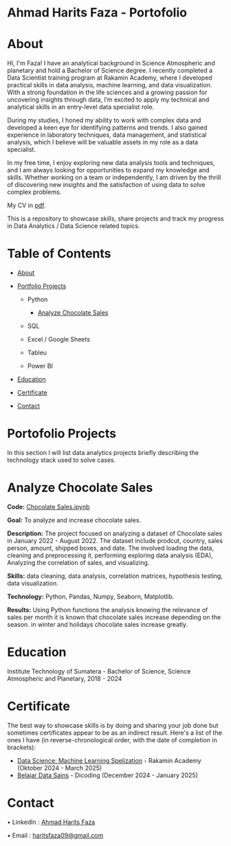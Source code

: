 # Ahmad Harits Faza - Portofolio
# About
Hi, I'm Faza! I have an analytical background in Science Atmospheric and planetary and hold a Bachelor of Science degree. I recently completed a Data Scientist training program at Rakamin Academy, where I developed practical skills in data analysis, machine learning, and data visualization. With a strong foundation in the life sciences and a growing passion for uncovering insights through data, I’m excited to apply my technical and analytical skills in an entry-level data specialist role.

During my studies, I honed my ability to work with complex data and developed a keen eye for identifying patterns and trends. I also gained experience in laboratory techniques, data management, and statistical analysis, which I believe will be valuable assets in my role as a data specialist.

In my free time, I enjoy exploring new data analysis tools and techniques, and I am always looking for opportunities to expand my knowledge and skills. Whether working on a team or independently, I am driven by the thrill of discovering new insights and the satisfaction of using data to solve complex problems.

My CV in [pdf](https://github.com/haritsfaza/Portofolio/blob/main/CV%20ATS%20AHMAD%20HARITS%20FAZA.pdf).

This is a repository to showcase skills, share projects and track my progress in Data Analytics / Data Science related topics.

# Table of Contents
-	[About](https://github.com/haritsfaza/Data-Analyst-Portofolio/blob/main/README.md#about)

- [Portfolio Projects](https://github.com/haritsfaza/Data-Analyst-Portofolio/edit/main/README.md#contact)

  - Python
  
    - [Analyze Chocolate Sales](https://github.com/haritsfaza/Portofolio/blob/main/README.md#analyze-chocolate-sales)
    
  - SQL
  
  -	Excel / Google Sheets
  
  -	Tableu
  
  -	Power BI
  
- [Education](https://github.com/haritsfaza/Data-Analyst-Portofolio/edit/main/README.md#certificate)

- [Certificate](https://github.com/haritsfaza/Data-Analyst-Portofolio/edit/main/README.md#certificate)

- [Contact](https://github.com/haritsfaza/Data-Analyst-Portofolio/edit/main/README.md#contact)

# Portofolio Projects

In this section I will list data analytics projects briefly describing the technology stack used to solve cases.

# Analyze Chocolate Sales
**Code:** [Chocolate Sales.ipynb](https://github.com/haritsfaza/Chocolate-Sales/blob/main/Chocolate%20Sales.ipynb)

**Goal:** To analyze and increase chocolate sales.

**Description:** The project focused on analyzing a dataset of Chocolate sales in January 2022 - August 2022. The dataset include prodcut, country, sales person, amount, shipped boxes, and date. The involved loading the data, cleaning and preprocessing it, performing exploring data analysis (EDA), Analyzing the correlation of sales, and visualizing.

**Skills:** data cleaning, data analysis, correlation matrices, hypothesis testing, data visualization.

**Technology:**  Python, Pandas, Numpy, Seaborn, Matplotlib.

**Results:** Using Python functions the analysis knowing the relevance of sales per month it is known that chocolate sales increase depending on the season. in winter and holidays chocolate sales increase greatly.


# Education
Institute Technology of Sumatera - Bachelor of Science,
Science Atmospheric and Planetary, 2018 - 2024

# Certificate
The best way to showcase skills is by doing and sharing your job done but sometimes certificates appear to be as an indirect result. Here's a list of the ones I have (in reverse-chronological order, with the date of completion in brackets):
- [Data Science: Machine Learning Spelization](https://drive.google.com/file/d/1P7XEoJtGfgWbxlEpxZpju7NOrJAjUBaE/view?usp=sharing) - Rakamin Academy (Oktober 2024 - March 2025) 
- [Belajar Data Sains](https://drive.google.com/file/d/1ZcDTTwXuIbWwxxXeHk_3z-P7-e-JtlcU/view?usp=sharing) - Dicoding (December 2024 - January 2025)

# Contact
• LinkedIn : [Ahmad Harits Faza]([linkedin.com/in/ahmadharitsfaza](https://www.linkedin.com/in/ahmadharitsfaza/))

• Email : haritsfaza09@gmail.com

